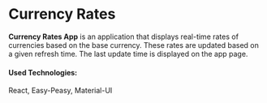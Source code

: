 # Currency Rates

**Currency Rates App** is an application that displays real-time rates of currencies based on the base currency. These rates are updated based on a given refresh time. The last update time is displayed on the app page.

#### Used Technologies:

React, Easy-Peasy, Material-UI

